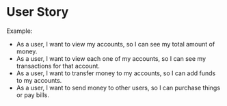 # User Story

Example:

- As a user, I want to view my accounts, so I can see my total amount of money.
- As a user, I want to view each one of my accounts, so I can see my transactions for that account.
- As a user, I want to transfer money to my accounts, so I can add funds to my accounts.
- As a user, I want to send money to other users, so I can purchase things or pay bills.
